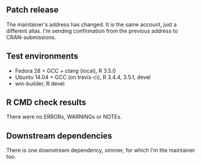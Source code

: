 ## Patch release

The maintainer's address has changed. It is the same account, just a different
alias. I'm sending confirmation from the previous address to CRAN-submissions.

## Test environments

* Fedora 28 + GCC + clang (local), R 3.5.0
* Ubuntu 14.04 + GCC (on travis-ci), R 3.4.4, 3.5.1, devel
* win-builder, R devel

## R CMD check results

There were no ERRORs, WARNINGs or NOTEs.

## Downstream dependencies

There is one downstream dependency, simmer, for which I'm the maintainer too.
